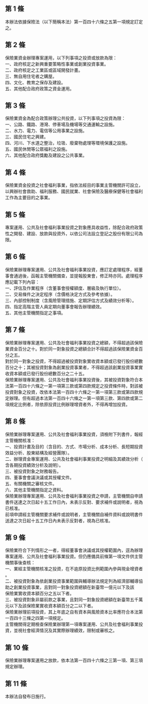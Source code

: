 第 1 條
-------
本辦法依據保險法（以下簡稱本法）第一百四十六條之五第一項規定訂定  
之。

第 2 條
-------
保險業資金辦理專案運用，以下列事項之投資或放款為限：  
一、政府核定之新興重要策略性事業或創業投資事業。  
二、政府核定之工業區或區域開發計畫。  
三、無自用住宅者之購屋。  
四、文化、教育之保存及建設。  
五、其他配合政府政策之資金運用。

第 3 條
-------
保險業資金為配合政策辦理公共投資，以下列事項之投資為限：  
一、公路、鐵路、港灣、停車場及機場等交通運輸之設施。  
二、水力、電力、電信等公用事業之設施。  
三、國民住宅之興建。  
四、河川、下水道之整治，垃圾、廢棄物處理等環境保護之設施。  
五、國民休閒等公眾福利之設施。  
六、其他配合政府獎勵及建設之公共事業。

第 4 條
-------
保險業資金投資之社會福利事業，指依法經目的事業主管機關許可設立，  
以興辦社會救助、福利服務、國民就業、社會保險及醫療保健等社會福利  
工作為主要目的之事業。

第 5 條
-------
專案運用、公共及社會福利事業投資之對象應具收益性，除配合政府政策  
性之開發、建設、放款與投資外，以依公司法設立登記之股份有限公司為  
限。

第 6 條
-------
保險業辦理專案運用、公共及社會福利事業投資，應訂定處理程序，經董  
事會通過後，函報主管機關備查，並提報股東會，修正時亦同。處理程序  
應記載下列內容：  
一、評估及作業程序（含董事會授權額度、層級及執行單位）。  
二、交易條件之決定程序（含價格決定方式及參考依據）。  
三、內部控制制度（含風險管理措施、定期評估方式及績效分析等）。  
四、指定高階主管人員定期向董事會報告辦理績效。  
五、其他主管機關指定之事項。

第 7 條
-------
保險業辦理專案運用、公共及社會福利事業投資之總額，不得超過該保險  
業資金百分之十。對於同一對象投資之總額合計不得超過該保險業資金百  
分之五。  
對於同一對象之投資，不得超過被投資對象實收資本額或已發行股份總數  
百分之十；其被投資對象為創業投資事業者，不得超過該創業投資事業實  
收資本額或已發行股份總數百分之二十五。  
保險業辦理專案運用、公共及社會福利事業投資後，其被投資對象符合本  
法第一百四十六條之一第一項第三款或第四款規定之投資條件時，對該被  
投資對象之投資，改依本法第一百四十六條之一第一項第三款或第四款規  
定辦理。但有超過本法第一百四十六條之一第一項第三款、第四款或第二  
項規定比例者，除依原投資比例辦理增資者外，不得再增加投資。

第 8 條
-------
保險業辦理專案運用、公共及社會福利事業投資，須檢附下列書件，報經  
主管機關核准：  
一、投資計畫及目的（含目的、方式、市場分析、成本分析、長短期投資  
    效益分析、股東結構及經營團隊）。  
二、辦理資金專案運用、公共及社會福利事業投資之明細及其績效分析（  
    含各期投資績效分析及說明）。  
三、被投資對象之財務報告。  
四、董事會會議決議或其授權文件。  
五、有關機關之審核文件。  
六、其他主管機關指定之資料。  
保險業辦理專案運用、公共及社會福利事業投資之申請，主管機關自申請  
書件送達之次日起十五工作日內，未表示反對、要求補件或說明者，視為  
已核准。  
前項申請經主管機關要求補件或說明者，主管機關自補件資料或說明書件  
送達之次日起十五工作日內未表示反對者，視為已核准。

第 9 條
-------
保險業符合下列情形之一者，得經董事會決議或其授權範圍內，逕為辦理  
專案運用、公共及社會福利事業投資。但仍應備具前條第一項文件供主管  
機關事後查核：  
一、業經主管機關核准之投資，在不逾原投資比例範圍內參與現金增資者  
    。  
二、被投資對象為依創業投資事業範圍與輔導辦法規定列為經濟部輔導協  
    助之創業投資事業，且對同一對象投資總額在新臺幣一億元以下及該  
    保險業實收資本額百分之五以下者。  
三、被投資對象非屬前款之事業，且對同一對象投資總額在新臺幣五千萬  
    元以下及該保險業實收資本額百分之二以下者。  
保險業辦理前項投資，其上年底之自有資本與風險資本比率應符合本法第  
一百四十三條之四第一項規定。  
主管機關得定期檢查保險業辦理第一項專案運用、公共及社會福利事業投  
資，並視社會經濟情況及其實際辦理績效，限制或審核之。

第 10 條
--------
保險業辦理專案運用之放款，依本法第一百四十六條之三第一項、第三項  
規定辦理。

第 11 條
--------
本辦法自發布日施行。

